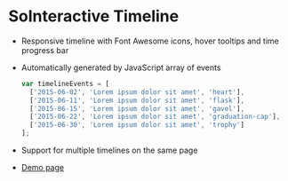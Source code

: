 # SoInteractive Timeline

* Responsive timeline with Font Awesome icons, hover tooltips and time progress bar
* Automatically generated by JavaScript array of events

  ```javascript
  var timelineEvents = [
    ['2015-06-02', 'Lorem ipsum dolor sit amet', 'heart'],
    ['2015-06-11', 'Lorem ipsum dolor sit amet', 'flask'],
    ['2015-06-15', 'Lorem ipsum dolor sit amet', 'gavel'],
    ['2015-06-22', 'Lorem ipsum dolor sit amet', 'graduation-cap'],
    ['2015-06-30', 'Lorem ipsum dolor sit amet', 'trophy']
  ];
  ```

* Support for multiple timelines on the same page
* [Demo page](http://rafaltrzop.github.io/sointeractive-timeline/)
